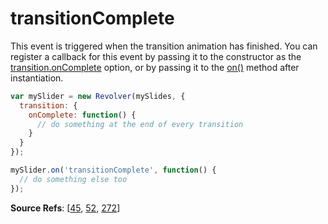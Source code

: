 # transitionComplete

This event is triggered when the transition animation has finished. You can register a callback for this event by passing it to the constructor as the [transition.onComplete](../options/transition.oncomplete.md) option, or by passing it to the [on()](../methods/on.md) method after instantiation.

```javascript
var mySlider = new Revolver(mySlides, {
  transition: {
    onComplete: function() {
      // do something at the end of every transition
    }
  }
});

mySlider.on('transitionComplete', function() {
  // do something else too
});
```

**Source Refs**: [[45](../../coffee/revolver.coffee#L45), [52](../../coffee/revolver.coffee#L52), [272](../../coffee/revolver.coffee#L272)]
